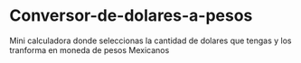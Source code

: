 # Conversor-de-dolares-a-pesos
Mini calculadora donde seleccionas la cantidad de dolares que tengas y los tranforma en moneda de pesos Mexicanos
